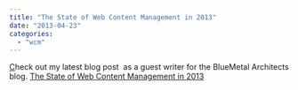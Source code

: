 ```yaml
---
title: "The State of Web Content Management in 2013"
date: "2013-04-23"
categories: 
  - "wcm"
---
```


[C](http://blog.bluemetal.com/)heck out my latest blog post  as a guest writer for the BlueMetal Architects blog. [The State of Web Content Management in 2013](http://blog.bluemetal.com/)
